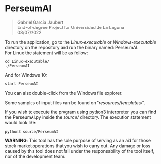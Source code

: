 # PerseumAI

> Gabriel García Jaubert  
> End-of-degree Project for Universidad de La Laguna  
> 08/07/2022

To run the application, go to the _Linux-executable_ or _Windows-executable_ directory on the repository and run the binary named: PerseumAI.  
For Linux the statement will be as follow:  

```cd Linux-executable/```   
```./PerseumAI```  

And for Windows 10:

```start PerseumAI```

You can also double-click from the Windows file explorer.

Some samples of input files can be found on "_resources/templates/_".

If you wish to execute the program using python3 interpreter, you can find the PerseumAI.py inside the _source/_ directory.  The execution statement would look like:

```python3 source/PerseumAI```

**WARNING**: This tool has the sole purpose of serving as an aid for those stock market operations that you wish to carry out. Any damage or loss caused by this tool does not fall under the responsability of the tool itself, nor of the development team.
